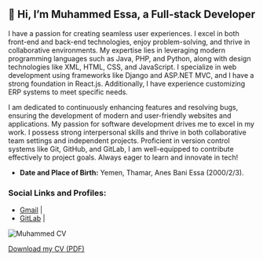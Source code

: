 ## 👋 Hi, I’m Muhammed Essa, a Full-stack Developer

I have a passion for creating seamless user experiences. I excel in both front-end and back-end technologies, enjoy problem-solving, and thrive in collaborative environments. My expertise lies in leveraging modern programming languages such as Java, PHP, and Python, along with design technologies like XML, HTML, CSS, and JavaScript. I specialize in web development using frameworks like Django and ASP.NET MVC, and I have a strong foundation in React.js. Additionally, I have experience customizing ERP systems to meet specific needs.

I am dedicated to continuously enhancing features and resolving bugs, ensuring the development of modern and user-friendly websites and applications. My passion for software development drives me to excel in my work. I possess strong interpersonal skills and thrive in both collaborative team settings and independent projects. Proficient in version control systems like Git, GitHub, and GitLab, I am well-equipped to contribute effectively to project goals. Always eager to learn and innovate in tech!

- **Date and Place of Birth:** Yemen, Thamar, Anes Bani Essa (2000/2/3).

### Social Links and Profiles:
- <a href="mailto:emuhammedhamoud@gmail.com">Gmail</a> | 
- <a href="https://gitlab.com/emuhammedhamoud">GitLab</a> | 


![Muhammed CV](https://github.com/IbnEissa/IbnEissa/blob/main/YourCV.png?raw=true)

[Download my CV (PDF)](https://github.com/IbnEissa/IbnEissa/blob/main/MuhammedEssaCV.pdf)

<!---
YourUsername/YourRepo is a ✨ special ✨ repository because its `README.md` (this file) appears on your GitHub profile.
You can click the Preview link to take a look at your changes.
--->
